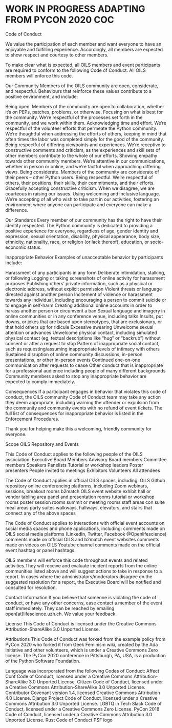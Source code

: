 # WORK IN PROGRESS ADAPTING FROM PYCON 2020 COC

Code of Conduct

We value the participation of each member and want everyone to have an enjoyable and fulfilling experience. Accordingly, all members are expected to show respect and courtesy to other members.

To make clear what is expected, all OILS members and event participants are required to conform to the following Code of Conduct. All OILS members will enforce this code.


Our Community
Members of the OILS community are open, considerate, and respectful. Behaviours that reinforce these values contribute to a positive environment, and include:

Being open. Members of the community are open to collaboration, whether it’s on PEPs, patches, problems, or otherwise.
Focusing on what is best for the community. We’re respectful of the processes set forth in the community, and we work within them.
Acknowledging time and effort. We’re respectful of the volunteer efforts that permeate the Python community. We’re thoughtful when addressing the efforts of others, keeping in mind that often times the labor was completed simply for the good of the community.
Being respectful of differing viewpoints and experiences. We’re receptive to constructive comments and criticism, as the experiences and skill sets of other members contribute to the whole of our efforts.
Showing empathy towards other community members. We’re attentive in our communications, whether in person or online, and we’re tactful when approaching differing views.
Being considerate. Members of the community are considerate of their peers – other Python users.
Being respectful. We’re respectful of others, their positions, their skills, their commitments, and their efforts.
Gracefully accepting constructive criticism. When we disagree, we are courteous in raising our issues.
Using welcoming and inclusive language. We’re accepting of all who wish to take part in our activities, fostering an environment where anyone can participate and everyone can make a difference.


Our Standards
Every member of our community has the right to have their identity respected. The Python community is dedicated to providing a positive experience for everyone, regardless of age, gender identity and expression, sexual orientation, disability, physical appearance, body size, ethnicity, nationality, race, or religion (or lack thereof), education, or socio-economic status.


Inappropriate Behavior
Examples of unacceptable behavior by participants include:

Harassment of any participants in any form
Deliberate intimidation, stalking, or following
Logging or taking screenshots of online activity for harassment purposes
Publishing others’ private information, such as a physical or electronic address, without explicit permission
Violent threats or language directed against another person
Incitement of violence or harassment towards any individual, including encouraging a person to commit suicide or to engage in self-harm
Creating additional online accounts in order to harass another person or circumvent a ban
Sexual language and imagery in online communities or in any conference venue, including talks
Insults, put downs, or jokes that are based upon stereotypes, that are exclusionary, or that hold others up for ridicule
Excessive swearing
Unwelcome sexual attention or advances
Unwelcome physical contact, including simulated physical contact (eg, textual descriptions like “hug” or “backrub”) without consent or after a request to stop
Pattern of inappropriate social contact, such as requesting/assuming inappropriate levels of intimacy with others
Sustained disruption of online community discussions, in-person presentations, or other in-person events
Continued one-on-one communication after requests to cease
Other conduct that is inappropriate for a professional audience including people of many different backgrounds
Community members asked to stop any inappropriate behavior are expected to comply immediately.


Consequences
If a participant engages in behavior that violates this code of conduct, the OILS community Code of Conduct team may take any action they deem appropriate, including warning the offender or expulsion from the community and community events with no refund of event tickets. The full list of consequences for inappropriate behavior is listed in the Enforcement Procedures.

Thank you for helping make this a welcoming, friendly community for everyone.


Scope
OILS Repository and Events

This Code of Conduct applies to the following people of the OILS association:
Executive Board Members
Advisory Board members
Committee members
Speakers
Panelists
Tutorial or workshop leaders
Poster presenters
People invited to meetings
Exhibitors
Volunteers
All attendees

The Code of Conduct applies in official OILS spaces, including:
OILS Github repository
online conferencing platforms, including Zoom webinars, sessions, breakout rooms
b2match OILS event website
exhibit hall or vendor tabling area
panel and presentation rooms
tutorial or workshop rooms
poster session rooms
summit or meeting rooms
staff areas
con suite
meal areas
party suites
walkways, hallways, elevators, and stairs that connect any of the above spaces

The Code of Conduct applies to interactions with official event accounts on social media spaces and phone applications, including:
comments made on OILS social media platforms (LinkedIn, Twitter, Facebook @Openlifescience)
comments made on official OILS and b2match event websites
comments made on videos on OILS Youtube channel
comments made on the official event hashtag or panel hashtags

OILS members will enforce this code throughout events and related activities.They will receive and evaluate incident reports from the online communities listed above and will suggest actions to take in response to a report. In cases where the administrators/moderators disagree on the suggested resolution for a report, the Executive Board will be notified and consulted for resolution.


Contact Information
If you believe that someone is violating the code of conduct, or have any other concerns, ease contact a member of the event staff immediately. They can be reached by emailing open[at]lifescience.uzh.ch. We value your feedback.


License
This Code of Conduct is licensed under the Creative Commons Attribution-ShareAlike 3.0 Unported License.

Attributions
This Code of Conduct was forked from the example policy from PyCon 2020 who forked it from Geek Feminism wiki, created by the Ada Initiative and other volunteers, which is under a Creative Commons Zero license. The PyCon 2020 conference in Pittsburgh, PA, USA, is a production of the Python Software Foundation.

Language was incorporated from the following Codes of Conduct:
Affect Conf Code of Conduct, licensed under a Creative Commons Attribution-ShareAlike 3.0 Unported License.
Citizen Code of Conduct, licensed under a Creative Commons Attribution-ShareAlike 3.0 Unported License.
Contributor Covenant version 1.4, licensed Creative Commons Attribution 4.0 License.
Django Project Code of Conduct, licensed under a Creative Commons Attribution 3.0 Unported License.
LGBTQ in Tech Slack Code of Conduct, licensed under a Creative Commons Zero License.
PyCon 2018 Code of Conduct, licensed under a Creative Commons Attribution 3.0 Unported License.
Rust Code of Conduct
PSF logo

